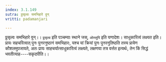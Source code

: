 ```yaml
---
index: 3.1.149
sutra: प्रुसृल्वः समभिहारे वुन्
vritti: padamanjari

---
```

प्रुसृल्वः समभिहारे वुन्।। `प्रुसृल्व` इति पञ्चम्याः स्थाने जस्, `ओस्सुपि` इति यणादेशः। साधुकारित्वं लक्ष्यत इति। प्रायः सहचरित्वात् पुनः पुनरनुष्ठानं समभिहारः, यश्च यां क्रियां पुनः पुनरनुतिष्ठति तस्य प्रायेण कौशलमुपजायते, अतः प्रायः साहचर्यात्साधुकारित्वं लक्ष्यते, लक्षणया तत्र वर्त्तत इत्यर्थः, तेन किं सिद्धं भवतीत्याह----सकृदपीति।।
